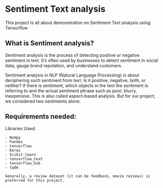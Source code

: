 # Sentiment Text analysis 
This project is all about demonstration on Sentiment Text analysis using Tensorflow 

## What is Sentiment analysis?
Sentiment analysis is the process of detecting positive or negative sentiment in text. It’s often used by businesses to detect sentiment in social data, gauge brand reputation, and understand customers.

Sentiment analysis in NLP (Natural Language Processing) is about deciphering such sentiment from text. Is it positive, negative, both, or neither? If there is sentiment, which objects in the text the sentiment is referring to and the actual sentiment phrase such as poor, blurry, inexpensive. This is also called aspect-based analysis. But for our project, we considered two sentiments alone. 

## Requirements needed:
Libraries Used:

    - Numpy
    - Pandas
    - tensorflow
    - Keras
    - Scikit-learn
    - tensorflow_text
    - tensorflow_hub
    - tqdm

    Generally, a review dataset (it can be feedback, movie reviews) is preferred for this project.

